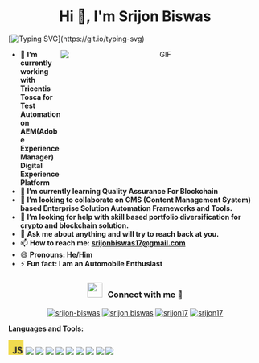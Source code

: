 <h1 align="center">Hi 👋, I'm Srijon Biswas</h1>

[![Typing SVG](https://readme-typing-svg.herokuapp.com?font=Fira+Code&size=18&pause=1000&color=2686B0&center=true&vCenter=true&width=450&lines=Software+Quality+%26+Automation+Engineer.)](https://git.io/typing-svg)

<a target="_blank" align="center">
  <img align="right" top="500" height="270" width="400" alt="GIF" src="https://github.com/abhisheknaiidu/abhisheknaiidu/blob/master/code.gif?raw=true">
</a>

- 🔭 **I’m currently working with Tricentis Tosca for Test Automation on AEM(Adobe Experience Manager) Digital Experience Platform**
- 🌱 **I’m currently learning Quality Assurance For Blockchain**
- 👯 **I’m looking to collaborate on CMS (Content Management System) based Enterprise Solution Automation Frameworks and Tools.**
- 🤔 **I’m looking for help with skill based portfolio diversification for crypto and blockchain solution.**
- 💬 **Ask me about anything and will try to reach back at you.**
- 📫 **How to reach me: srijonbiswas17@gmail.com**
- 😄 **Pronouns: He/Him**
- ⚡ **Fun fact: I am an Automobile Enthusiast**



<h3 align="center" > <img src="https://media.giphy.com/media/iY8CRBdQXODJSCERIr/giphy.gif" width="30" height="30" style="margin-right: 10px;">Connect with me 🤝 </h3>
<p align="center">
<a href="https://www.linkedin.com/in/srijon-biswas-85804312a/" target="blank"><img align="center" src="https://raw.githubusercontent.com/rahuldkjain/github-profile-readme-generator/master/src/images/icons/Social/linked-in-alt.svg" alt="srijon-biswas" height="30" width="40" /></a>
<a href="https://www.facebook.com/srijon000" target="blank"><img align="center" src="https://raw.githubusercontent.com/rahuldkjain/github-profile-readme-generator/master/src/images/icons/Social/facebook.svg" alt="srijon.biswas" height="30" width="40" /></a>
<a href="https://www.hackerrank.com/srijonbiswas17" target="blank"><img align="center" src="https://raw.githubusercontent.com/rahuldkjain/github-profile-readme-generator/master/src/images/icons/Social/hackerrank.svg" alt="srijon17" height="30" width="40" /></a>
<a href="https://twitter.com/dsrijon_b" target="blank"><img align="center" src="https://raw.githubusercontent.com/rahuldkjain/github-profile-readme-generator/master/src/images/icons/Social/twitter.svg" alt="srijon17" height="30" width="40" /></a>
</p>

**Languages and Tools:**  

<code><img height="30" src="https://raw.githubusercontent.com/github/explore/80688e429a7d4ef2fca1e82350fe8e3517d3494d/topics/javascript/javascript.png"></code>
<code><img height="30" src="https://www.vectorlogo.zone/logos/python/python-ar21.svg"></code>
<code><img height="30" src="https://github.com/get-icon/geticon/blob/master/icons/selenium.svg"></code>
<code><img height="30" src="https://github.com/simple-icons/simple-icons/blob/master/icons/cypress.svg"></code>
<code><img height="30" src="https://www.vectorlogo.zone/logos/getpostman/getpostman-icon.svg"></code>
<code><img height="30" src="https://www.vectorlogo.zone/logos/unity3d/unity3d-ar21.svg"></code>
<code><img height="30" src="https://www.vectorlogo.zone/logos/jenkins/jenkins-ar21.svg"></code>
<code><img height="30" src="https://upload.wikimedia.org/wikipedia/en/e/e6/Apache_JMeter_Logo.svg"></code>
<code><img height="30" src="https://www.vectorlogo.zone/logos/figma/figma-icon.svg"></code>
<code><img height="30" src="https://www.vectorlogo.zone/logos/atlassian_jira/atlassian_jira-icon.svg"></code>
           
